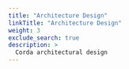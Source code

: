 ```yaml
---
title: "Architecture Design"
linkTitle: "Architecture Design"
weight: 3
exclude_search: true
description: >
  Corda architectural design
---
```

